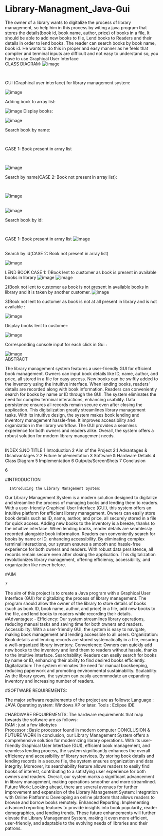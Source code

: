 # Library-Managment_Java-Gui
The owner of a library wants to digitalize the process of library management, so help 
him in this process by witing a java program that stores the details(book id, book name, 
author, price) of books in a file, It should be able to add new books to file, Lend books to 
Readers and their details in order to lend books. The reader can search books by book 
name, book id. He wants to do this in proper and easy manner as he feels that compiler 
and terminal inputs are difficult and not easy to understand so, you have to use 
Graphical User Interface  
CLASS DIAGRAM:
![image](https://github.com/yasaswini2005/Library-Managment_Java-Gui/assets/139364347/481facdd-5182-4cdb-b246-fd3d1166dbe9)


<br>


GUI (Graphical user interface) for library management system:
<br>

![image](https://github.com/yasaswini2005/Library-Managment_Java-Gui/assets/139364347/d33a94f8-f04c-4af7-ad98-4198449c47fa)

Adding book to array list:
<br>


![image](https://github.com/yasaswini2005/Library-Managment_Java-Gui/assets/139364347/da95dde3-bcac-49b0-97cd-844fbe1b47bd)
Display books:
<br>

![image](https://github.com/yasaswini2005/Library-Managment_Java-Gui/assets/139364347/e79c550e-abb9-412e-8f66-70aeb88bec07)




 
 
Search book by name:

<br>

CASE 1: Book present in array list

<br>

 ![image](https://github.com/yasaswini2005/Library-Managment_Java-Gui/assets/139364347/67214a7e-8933-4379-9073-a9f70928d7e7)

 Search by name(CASE 2: Book  not present in array list):
 
 
<br>

![image](https://github.com/yasaswini2005/Library-Managment_Java-Gui/assets/139364347/6ce59538-661d-49c2-b4cd-9359964e80b8)  
<br>

![image](https://github.com/yasaswini2005/Library-Managment_Java-Gui/assets/139364347/8475cfd4-1753-4ecf-9278-3ad0f824e544)

Search book by id:




<br>

CASE 1: Book present in array list
![image](https://github.com/yasaswini2005/Library-Managment_Java-Gui/assets/139364347/34dbac84-5ece-4776-bba4-746e291dc6c5)

<br>
  Search by id(CASE 2: Book  not present in array list)

 ![image](https://github.com/yasaswini2005/Library-Managment_Java-Gui/assets/139364347/b2c28f40-7a47-46d5-9e05-cbaebad3da12)

LEND BOOK CASE 1:
1)Book lent to customer as book is present in available books in library 
 ![image](https://github.com/yasaswini2005/Library-Managment_Java-Gui/assets/139364347/b6acbb83-8f02-41f2-94a2-8536427019a1)
 ![image](https://github.com/yasaswini2005/Library-Managment_Java-Gui/assets/139364347/58957c94-a252-45f2-bca2-65318f8c3240)



 
2)Book not  lent to customer as book is not  present in available books in library  and it is taken by another customer.
 ![image](https://github.com/yasaswini2005/Library-Managment_Java-Gui/assets/139364347/89732db9-ded2-428f-a3f6-49741c37083e)

3)Book not  lent to customer as book is not  at all present in library and is not available :

 ![image](https://github.com/yasaswini2005/Library-Managment_Java-Gui/assets/139364347/af1b5607-09cd-470b-886b-97bdc704824e)

Display books lent to customer:

![image](https://github.com/yasaswini2005/Library-Managment_Java-Gui/assets/139364347/2cee215b-9f47-46a2-9937-acaa4f664a01)


 
Corresponding  console input for each click in Gui :

![image](https://github.com/yasaswini2005/Library-Managment_Java-Gui/assets/139364347/d9f5fa23-35e9-4c5c-acb4-517d8806eca4)
 <br>ABSTRACT 
<br>
                                              
The library management system features a user-friendly GUI for efficient 
book management. Owners can input book details like ID, name, author, and 
price, all stored in a file for easy access. New books can be swiftly added to the 
inventory using the intuitive interface. When lending books, readers' details are 
recorded along with book information. Readers can conveniently search for books 
by name or ID through the GUI. The system eliminates the need for complex 
terminal interactions, enhancing usability. Data persistence ensures all records 
remain secure even after closing the application. This digitalization greatly 
streamlines library management tasks. With its intuitive design, the system makes 
book lending and inventory management hassle-free. It improves accessibility 
and organization in the library workflow. The GUI provides a seamless 
experience for both owners and readers alike. Overall, the system offers a robust 
solution for modern library management needs. <br>
 
<br>
INDEX 
S.NO    TITLE 
1 Introduction 
2 Aim of the Project                                 
2.1 Advantages & Disadvantages 
2.2 Future Implementation 
3 Software & Hardware Details           
4 Class Diagram                                             
5  Implementation                                                 
 6 Outputs/ScreenShots 
7 Conclusion 
 
 
<br>
 
 
 
 
 
6 
 
#INTRODUCTION 
 
      Introducing the Library Management System: 
Our Library Management System is a modern solution designed to 
digitalize and streamline the process of managing books and lending them to 
readers. With a user-friendly Graphical User Interface (GUI), this system offers 
an intuitive platform for efficient library management. Owners can easily store 
book details such as ID, name, author, and price, all securely stored in a file for 
quick access. Adding new books to the inventory is a breeze, thanks to the 
intuitive interface. When lending books, reader details are seamlessly recorded 
alongside book information. Readers can conveniently search for books by name 
or ID, enhancing accessibility. By eliminating complex terminal interactions, our 
system ensures a smooth and hassle-free experience for both owners and readers. 
With robust data persistence, all records remain secure even after closing the 
application. This digitalization revolutionizes library management, offering 
efficiency, accessibility, and organization like never before.                       
 
   
 
 
 
 
#AIM 
 
7 
 
 
The aim of this project is to create a Java program with a Graphical User 
Interface (GUI) for digitalizing the process of library management. The program 
should allow the owner of the library to store details of books (such as book ID, 
book name, author, and price) in a file, add new books to the file, and lend books 
to readers while recording their details. 
#Advantages: - 
Efficiency: Our system streamlines library operations, reducing manual tasks and 
saving time for both owners and readers. 
Accessibility: With a user-friendly GUI, the system is easy to navigate, making 
book management and lending accessible to all users. 
Organization: Book details and lending records are stored systematically in a file, 
ensuring a well-organized library inventory. 
Convenience: Owners can quickly add new books to the inventory and lend them 
to readers without hassle, thanks to the intuitive interface. 
Searchability: Readers can easily search for books by name or ID, enhancing their 
ability to find desired books efficiently. 
Digitalization: The system eliminates the need for manual bookkeeping, reducing 
paperwork and promoting environmental sustainability. 
Scalability: As the library grows, the system can easily accommodate an 
expanding inventory and increasing number of readers. 
 
#SOFTWARE REQUIREMENTS: 
 

 
 The major software requirements of the project are as follows: 
  Language           :   JAVA 
 Operating system:   Windows XP or later. 
 Tools                   :  Eclipse IDE 
  
#HARDWARE REQUIREMENTS: 
           The hardware requirements that map towards the software are as follows:  
            RAM             : just a few kilobytes  
            Processor       : Basic processor found in modern computer
CONCLUSION & FUTURE WORK 
In conclusion, our Library Management System offers a comprehensive 
solution for modernizing library operations. With its user-friendly Graphical User 
Interface (GUI), efficient book management, and seamless lending process, the 
system significantly enhances the overall efficiency and accessibility of library 
services. By storing book details and lending records in a secure file, the system 
ensures organization and data integrity. Moreover, its searchability feature allows 
readers to easily find books of interest, contributing to a satisfying user 
experience for both owners and readers. Overall, our system marks a significant 
advancement in library management, making operations smoother and more 
streamlined. 
Future Work: 
Looking ahead,  there are several avenues for further improvement and expansion 
of the Library Management System: 
Integration with Online Platforms: Developing an online platform that allows 
readers to browse and borrow books remotely. 
Enhanced Reporting: Implementing advanced reporting features to provide 
insights into book popularity, reader demographics, and lending trends. 
These future enhancements will further elevate the Library Management System, 
making it even more efficient, user-friendly, and adaptable to the evolving needs 
of libraries and their patrons. 
